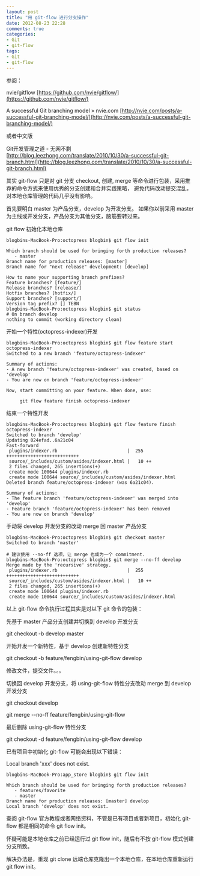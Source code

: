 ```yaml
---
layout: post
title: "用 git-flow 进行分支操作"
date: 2012-08-23 22:28
comments: true
categories: 
- Git
- git-flow
tags:
- Git
- git-flow
---
```


参阅：

nvie/gitflow 
[https://github.com/nvie/gitflow/](https://github.com/nvie/gitflow/)

A successful Git branching model » nvie.com 
[http://nvie.com/posts/a-successful-git-branching-model/](http://nvie.com/posts/a-successful-git-branching-model/)

或者中文版

Git开发管理之道 - 无网不剩 
[http://blog.leezhong.com/translate/2010/10/30/a-successful-git-branch.html](http://blog.leezhong.com/translate/2010/10/30/a-successful-git-branch.html)

其实 git-flow 只是对 git 分支 checkout, 创建, merge 等命令进行包装，采用推荐的命令方式来使用优秀的分支创建和合并实践策略，
避免代码改动提交混乱，对本地仓库管理的代码几乎没有影响。

首先要明白 master 为产品分支，develop 为开发分支。
如果你以前采用 master 为主线或开发分支，产品分支为其他分支，脑筋要转过来。

<!--more-->

git flow 初始化本地仓库
```
blogbins-MacBook-Pro:octopress blogbin$ git flow init

Which branch should be used for bringing forth production releases?
   - master
Branch name for production releases: [master]
Branch name for "next release" development: [develop]

How to name your supporting branch prefixes?
Feature branches? [feature/]
Release branches? [release/]
Hotfix branches? [hotfix/]
Support branches? [support/]
Version tag prefix? [] TEBN
blogbins-MacBook-Pro:octopress blogbin$ git status
# On branch develop
nothing to commit (working directory clean)
```

开始一个特性(octopress-indexer)开发
```
blogbins-MacBook-Pro:octopress blogbin$ git flow feature start octopress-indexer
Switched to a new branch 'feature/octopress-indexer'

Summary of actions:
- A new branch 'feature/octopress-indexer' was created, based on 'develop'
- You are now on branch 'feature/octopress-indexer'

Now, start committing on your feature. When done, use:

     git flow feature finish octopress-indexer
```

结束一个特性开发
```
blogbins-MacBook-Pro:octopress blogbin$ git flow feature finish octopress-indexer
Switched to branch 'develop'
Updating 024efad..6a21c04
Fast-forward
 plugins/indexer.rb                          |  255 +++++++++++++++++++++++++++
 source/_includes/custom/asides/indexer.html |   10 ++
 2 files changed, 265 insertions(+)
 create mode 100644 plugins/indexer.rb
 create mode 100644 source/_includes/custom/asides/indexer.html
Deleted branch feature/octopress-indexer (was 6a21c04).

Summary of actions:
- The feature branch 'feature/octopress-indexer' was merged into 'develop'
- Feature branch 'feature/octopress-indexer' has been removed
- You are now on branch 'develop'
```

手动将 develop 开发分支的改动 merge 回 master 产品分支
```
blogbins-MacBook-Pro:octopress blogbin$ git checkout master
Switched to branch 'master'

# 建议使用 --no-ff 选项，让 merge 也成为一个 commitment.
blogbins-MacBook-Pro:octopress blogbin$ git merge --no-ff develop
Merge made by the 'recursive' strategy.
 plugins/indexer.rb                          |  255 +++++++++++++++++++++++++++
 source/_includes/custom/asides/indexer.html |   10 ++
 2 files changed, 265 insertions(+)
 create mode 100644 plugins/indexer.rb
 create mode 100644 source/_includes/custom/asides/indexer.html
```

以上 git-flow 命令执行过程其实是对以下 git 命令的包装：

先基于 master 产品分支创建并切换到 develop 开发分支

git checkout -b develop master

开始开发一个新特性，基于 develop 创建新特性分支

git checkout -b feature/fengbin/using-git-flow develop

修改文件，提交文件。。。

切换回 develop 开发分支，将 using-git-flow 特性分支改动 merge 到 develop 开发分支

git checkout develop

git merge --no-ff feature/fengbin/using-git-flow

最后删除 using-git-flow 特性分支

git checkout -d feature/fengbin/using-git-flow develop



已有项目中初始化 git-flow 可能会出现以下错误： 

Local branch 'xxx' does not exist.
```
blogbins-MacBook-Pro:app_store blogbin$ git flow init

Which branch should be used for bringing forth production releases?
   - features/favorite
   - master
Branch name for production releases: [master] develop
Local branch 'develop' does not exist.
```

查阅 git-flow 官方教程或者网络资料，不管是已有项目或者新项目，初始化 git-flow 都是相同的命令 git flow init。

怀疑可能是本地仓库之前已经运行过 git flow init，随后有不按 git-flow 模式创建分支所致。

解决办法是，重现 git clone 远端仓库克隆出一个本地仓库，在本地仓库重新运行 git flow init。



